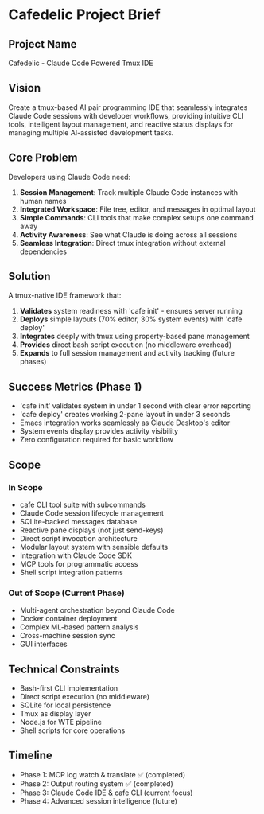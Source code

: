 # Cafedelic Project Brief

## Project Name
Cafedelic - Claude Code Powered Tmux IDE

## Vision
Create a tmux-based AI pair programming IDE that seamlessly integrates Claude Code sessions with developer workflows, providing intuitive CLI tools, intelligent layout management, and reactive status displays for managing multiple AI-assisted development tasks.

## Core Problem
Developers using Claude Code need:
1. **Session Management**: Track multiple Claude Code instances with human names
2. **Integrated Workspace**: File tree, editor, and messages in optimal layout
3. **Simple Commands**: CLI tools that make complex setups one command away
4. **Activity Awareness**: See what Claude is doing across all sessions
5. **Seamless Integration**: Direct tmux integration without external dependencies

## Solution
A tmux-native IDE framework that:
1. **Validates** system readiness with 'cafe init' - ensures server running
2. **Deploys** simple layouts (70% editor, 30% system events) with 'cafe deploy'
3. **Integrates** deeply with tmux using property-based pane management
4. **Provides** direct bash script execution (no middleware overhead)
5. **Expands** to full session management and activity tracking (future phases)

## Success Metrics (Phase 1)
- 'cafe init' validates system in under 1 second with clear error reporting
- 'cafe deploy' creates working 2-pane layout in under 3 seconds
- Emacs integration works seamlessly as Claude Desktop's editor
- System events display provides activity visibility
- Zero configuration required for basic workflow

## Scope
### In Scope
- cafe CLI tool suite with subcommands
- Claude Code session lifecycle management
- SQLite-backed messages database
- Reactive pane displays (not just send-keys)
- Direct script invocation architecture
- Modular layout system with sensible defaults
- Integration with Claude Code SDK
- MCP tools for programmatic access
- Shell script integration patterns

### Out of Scope (Current Phase)
- Multi-agent orchestration beyond Claude Code
- Docker container deployment
- Complex ML-based pattern analysis
- Cross-machine session sync
- GUI interfaces

## Technical Constraints
- Bash-first CLI implementation
- Direct script execution (no middleware)
- SQLite for local persistence
- Tmux as display layer
- Node.js for WTE pipeline
- Shell scripts for core operations

## Timeline
- Phase 1: MCP log watch & translate ✅ (completed)
- Phase 2: Output routing system ✅ (completed)
- Phase 3: Claude Code IDE & cafe CLI (current focus)
- Phase 4: Advanced session intelligence (future)
